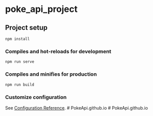 # poke_api_project

## Project setup
```
npm install
```

### Compiles and hot-reloads for development
```
npm run serve
```

### Compiles and minifies for production
```
npm run build
```

### Customize configuration
See [Configuration Reference](https://cli.vuejs.org/config/).
#   P o k e A p i . g i t h u b . i o  
 #   P o k e A p i . g i t h u b . i o  
 
